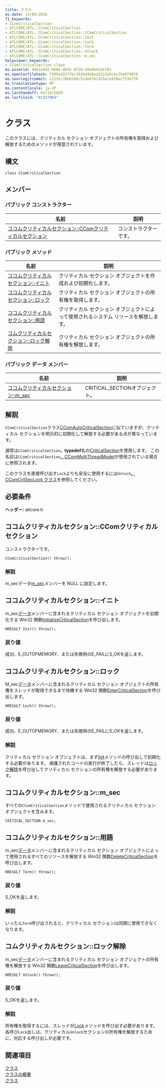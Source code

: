 ```yaml
---
title: クラス
ms.date: 11/04/2016
f1_keywords:
- CComCriticalSection
- ATLCORE/ATL::CComCriticalSection
- ATLCORE/ATL::CComCriticalSection::CComCriticalSection
- ATLCORE/ATL::CComCriticalSection::Init
- ATLCORE/ATL::CComCriticalSection::Lock
- ATLCORE/ATL::CComCriticalSection::Term
- ATLCORE/ATL::CComCriticalSection::Unlock
- ATLCORE/ATL::CComCriticalSection::m_sec
helpviewer_keywords:
- CComCriticalSection class
ms.assetid: 44e1edd2-90be-4bfe-9739-58e8b419e7d1
ms.openlocfilehash: f3991d217fbc201bd428ed2522a5c4c25e074928
ms.sourcegitcommit: c123cc76bb2b6c5cde6f4c425ece420ac733bf70
ms.translationtype: MT
ms.contentlocale: ja-JP
ms.lasthandoff: 04/14/2020
ms.locfileid: "81327964"
---
```

# <a name="ccomcriticalsection-class"></a>クラス

このクラスには、クリティカル セクション オブジェクトの所有権を取得および解放するためのメソッドが用意されています。

## <a name="syntax"></a>構文

```
class CComCriticalSection
```

## <a name="members"></a>メンバー

### <a name="public-constructors"></a>パブリック コンストラクター

|名前|説明|
|----------|-----------------|
|[ココムクリティカルセクション::CComクリティカルセクション](#ccomcriticalsection)|コンストラクターです。|

### <a name="public-methods"></a>パブリック メソッド

|名前|説明|
|----------|-----------------|
|[ココムクリティカルセクション::イニト](#init)|クリティカル セクション オブジェクトを作成および初期化します。|
|[ココムクリティカルセクション::ロック](#lock)|クリティカル セクション オブジェクトの所有権を取得します。|
|[ココムクリティカルセクション::用語](#term)|クリティカル セクション オブジェクトによって使用されるシステム リソースを解放します。|
|[コムクリティカルセクション::ロック解除](#unlock)|クリティカル セクション オブジェクトの所有権を解放します。|

### <a name="public-data-members"></a>パブリック データ メンバー

|名前|説明|
|----------|-----------------|
|[ココムクリティカルセクション::m_sec](#m_sec)|CRITICAL_SECTIONオブジェクト。|

## <a name="remarks"></a>解説

`CComCriticalSection`クラス[CComAutoCriticalSection](../../atl/reference/ccomautocriticalsection-class.md)に似ていますが、クリティカル セクションを明示的に初期化して解放する必要がある点が異なっています。

通常は`CComCriticalSection`**、typedef**名の[CriticalSection](ccommultithreadmodel-class.md#criticalsection)を使用します。 この名前は`CComCriticalSection`[、CComMultiThreadModel](../../atl/reference/ccommultithreadmodel-class.md)が使用されている場合に参照されます。

このクラスを直接呼び出す`Lock`よりも安全に使用するには`Unlock`[、CComCritSecLock クラス](../../atl/reference/ccomcritseclock-class.md)を参照してください。

## <a name="requirements"></a>必要条件

**ヘッダー:** atlcore.h

## <a name="ccomcriticalsectionccomcriticalsection"></a><a name="ccomcriticalsection"></a>ココムクリティカルセクション::CComクリティカルセクション

コンストラクターです。

```
CComCriticalSection() throw();
```

### <a name="remarks"></a>解説

m_secデータ[m_sec](#m_sec)メンバーを NULL に設定します。

## <a name="ccomcriticalsectioninit"></a><a name="init"></a>ココムクリティカルセクション::イニト

m_sec[データ](#m_sec)メンバーに含まれるクリティカル セクション オブジェクトを初期化する Win32 関数[InitializeCriticalSection](/windows/win32/api/synchapi/nf-synchapi-initializecriticalsection)を呼び出します。

```
HRESULT Init() throw();
```

### <a name="return-value"></a>戻り値

成功、E_OUTOFMEMORY、または失敗時のE_FAILにS_OKを返します。

## <a name="ccomcriticalsectionlock"></a><a name="lock"></a>ココムクリティカルセクション::ロック

M_sec[データ](#m_sec)メンバーに含まれるクリティカル セクション オブジェクトの所有権をスレッドが取得できるまで待機する Win32 関数[EnterCriticalSection](/windows/win32/api/synchapi/nf-synchapi-entercriticalsection)を呼び出します。

```
HRESULT Lock() throw();
```

### <a name="return-value"></a>戻り値

成功、E_OUTOFMEMORY、または失敗時のE_FAILにS_OKを返します。

### <a name="remarks"></a>解説

クリティカル セクション オブジェクトは、まず[Init](#init)メソッドの呼び出しで初期化する必要があります。 保護されたコードの実行が終了したら、スレッドは[ロック解除](#unlock)を呼び出してクリティカル セクションの所有権を解放する必要があります。

## <a name="ccomcriticalsectionm_sec"></a><a name="m_sec"></a>ココムクリティカルセクション::m_sec

すべての`CComCriticalSection`メソッドで使用されるクリティカル セクション オブジェクトを含みます。

```
CRITICAL_SECTION m_sec;
```

## <a name="ccomcriticalsectionterm"></a><a name="term"></a>ココムクリティカルセクション::用語

m_sec[データ](#m_sec)メンバーに含まれるクリティカル セクション オブジェクトによって使用されるすべてのリソースを解放する Win32 関数[DeleteCriticalSection](/windows/win32/api/synchapi/nf-synchapi-deletecriticalsection)を呼び出します。

```
HRESULT Term() throw();
```

### <a name="return-value"></a>戻り値

S_OKを返します。

### <a name="remarks"></a>解説

いったん`Term`呼び出されると、クリティカル セクションは同期に使用できなくなります。

## <a name="ccomcriticalsectionunlock"></a><a name="unlock"></a>コムクリティカルセクション::ロック解除

m_sec[データ](#m_sec)メンバーに含まれるクリティカル セクション オブジェクトの所有権を解放する Win32 関数[LeaveCriticalSection](/windows/win32/api/synchapi/nf-synchapi-leavecriticalsection)を呼び出します。

```
HRESULT Unlock() throw();
```

### <a name="return-value"></a>戻り値

S_OKを返します。

### <a name="remarks"></a>解説

所有権を取得するには、スレッドが[Lock](#lock)メソッドを呼び出す必要があります。 各呼び`Lock`出しは、クリティカル`Unlock`セクションの所有権を解放するために、対応する呼び出しが必要です。

## <a name="see-also"></a>関連項目

[クラス](../../atl/reference/ccomfakecriticalsection-class.md)<br/>
[クラスの概要](../../atl/atl-class-overview.md)<br/>
[クラス](../../atl/reference/ccomcritseclock-class.md)
